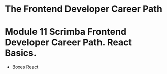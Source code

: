 # The Frontend Developer Career Path

# Module 11 Scrimba Frontend Developer Career Path. React Basics.

- Boxes React
